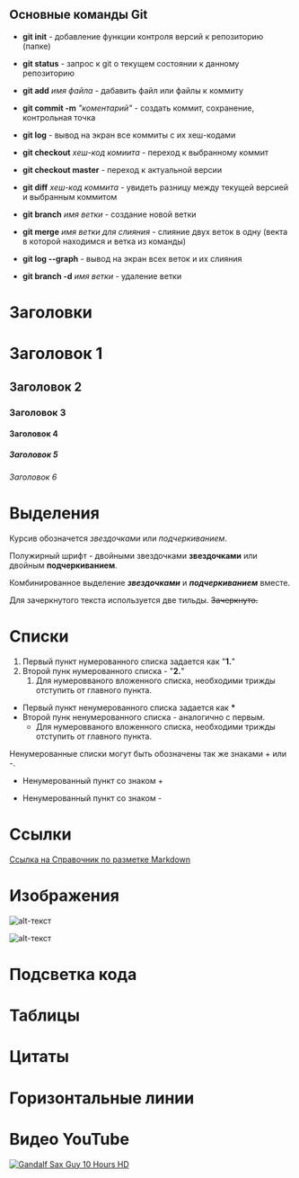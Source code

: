 ## **Основные команды Git**

* **git init** - добавление функции контроля версий к репозиторию (папке)

* **git status** - запрос к git о текущем состоянии к данному репозиторию 

* **git add** *имя файла* - дабавить файл или файлы к коммиту 

* **git commit -m** *"коментарий"* - создать коммит, сохранение, контрольная точка 

* **git log** - вывод на экран все коммиты с их хеш-кодами 

* **git checkout** _хеш-код комиита_ - переход к выбранному коммит 

* __git checkout master__ - переход к актуальной версии 

* **git diff** _хеш-код коммита_ - увидеть разницу между текущей версией и выбранным коммитом

* **git branch** *имя ветки* - создание новой ветки

* **git merge** *имя ветки для слияния* - слияние двух веток в одну (векта в которой находимся и ветка из команды)

* **git log --graph** - вывод на экран всех веток и их слияния

* **git branch -d** *имя ветки* - удаление ветки

# Заголовки 

# Заголовок 1 
## Заголовок 2
### Заголовок 3
#### Заголовок 4
##### Заголовок 5
###### Заголовок 6

# Выделения

Курсив обозначется *звездочками* или _подчеркиванием_. 

Полужирный шрифт - двойными звездочками **звездочками** или двойным __подчеркиванием__.

Комбинированное выделение **_звездочками_** и __*подчеркиванием*__ вместе.

Для зачеркнутого текста используется две тильды. ~~Зачеркнуто.~~

# Списки 

1. Первый пункт нумерованного списка задается как "**1.**"
2. Второй пунк нумерованного списка - "**2.**"
   1. Для нумеровваного вложенного списка, необходими трижды отступить от главного пункта.

* Первый пункт ненумерованного списка задается как __*__
* Второй пунк ненумерованного списка - аналогично с первым.
   * Для нумеровваного вложенного списка, необходими трижды отступить от главного пункта.

Ненумерованные списки могут быть обозначены так же знаками + или -.

+ Ненумерованный пункт со знаком +
- Ненумерованный пункт со знаком -
 
# Ссылки

[Ссылка на Справочник по разметке Markdown](https://docs.microsoft.com/ru-ru/contribute/markdown-reference)

# Изображения

![alt-текст](https://wordlesstech.com/wp-content/uploads/2017/12/How-Machines-Learn-video-1.jpg "Это я")

![alt-текст](https://i.yapx.cc/HRHJQ.gif "И это тоже я")

# Подсветка кода

# Таблицы 

# Цитаты 

# Горизонтальные линии 

# Видео YouTube

[![Gandalf Sax Guy 10 Hours HD](https://img.youtube.com/vi/G1IbRujko-A/0.jpg)](https://youtu.be/G1IbRujko-A "Gandalf Sax Guy 10 Hours HD")